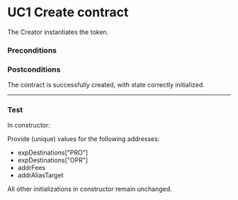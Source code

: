 # UC1 Create contract
The Creator instantiates the token.

### Preconditions

### Postconditions
The contract is successfully created, with state correctly initialized.

<hr>

### Test
In constructor:

Provide (unique) values for the following addresses:

* expDestinations["PRO"]
* expDestinations["OPR"]
* addrFees
* addrAliasTarget

All other initializations in constructor remain unchanged.
